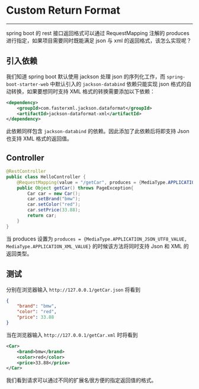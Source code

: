 # Custom Return Format
---

spring boot 的 rest 接口返回格式可以通过 RequestMapping 注解的 produces 进行指定，如果项目需要同时既能满足 json 与 xml 的返回格式，该怎么实现呢？

## 引入依赖

我们知道 spring boot 默认使用 jackson 处理 json 的序列化工作，而 `spring-boot-starter-web` 中默认引入的 `jackson-databind` 依赖只能实现 json 格式的自动转换，如果要想同时支持 XML 格式的转换需要添加以下依赖：

```xml
<dependency>
	<groupId>com.fasterxml.jackson.dataformat</groupId>
	<artifactId>jackson-dataformat-xml</artifactId>
</dependency>
```

此依赖同样包含 `jackson-databind` 的依赖。因此添加了此依赖后将即支持 Json 也支持 XML 格式的返回值。

## Controller

```java
@RestController
public class HelloController {	
	@RequestMapping(value = "/getCar", produces = {MediaType.APPLICATION_JSON_UTF8_VALUE, MediaType.APPLICATION_XML_VALUE})
	public Object getCar() throws PageException{
		Car car = new Car();
		car.setBrand("bmw");
		car.setColor("red");
		car.setPrice(33.88);
		return car;
	}	
}
```

当 produces 设置为 `produces = {MediaType.APPLICATION_JSON_UTF8_VALUE, MediaType.APPLICATION_XML_VALUE}` 的时候该方法将同时支持 Json 和 XML 的返回类型。

## 测试

分别在浏览器输入 `http://127.0.0.1/getCar.json` 将看到

```json
{
    "brand": "bmw",
    "color": "red",
    "price": 33.88
}
```

当在浏览器输入 `http://127.0.0.1/getCar.xml` 时将看到

```xml
<Car>
	<brand>bmw</brand>
	<color>red</color>
	<price>33.88</price>
</Car>
```

我们看到请求可以通过不同的扩展名很方便的指定返回值的格式。